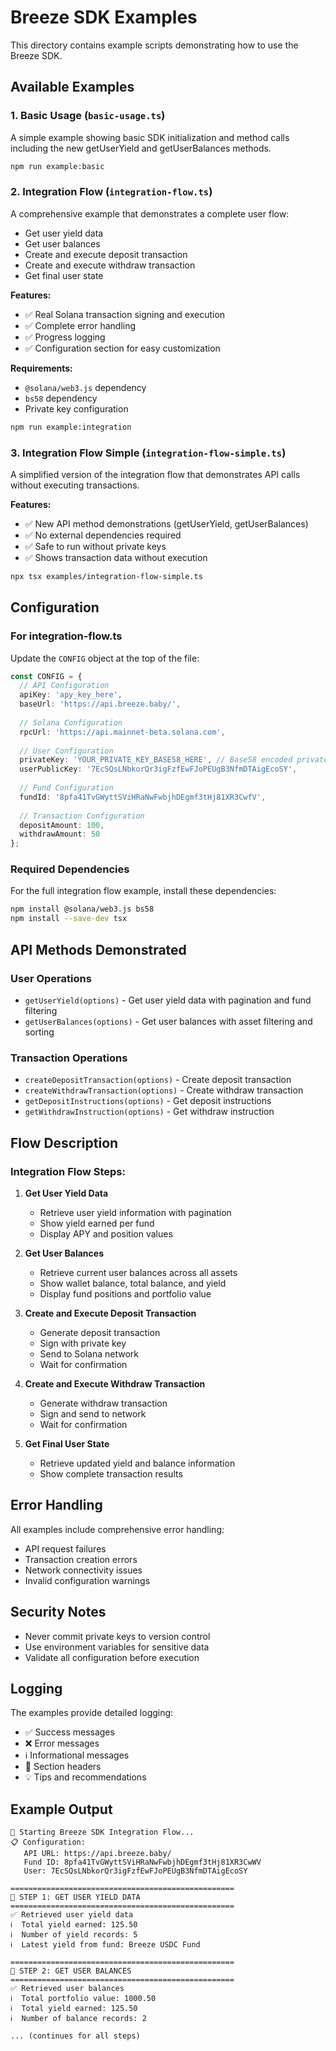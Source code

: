 # Breeze SDK Examples

This directory contains example scripts demonstrating how to use the Breeze SDK.

## Available Examples

### 1. Basic Usage (`basic-usage.ts`)
A simple example showing basic SDK initialization and method calls including the new getUserYield and getUserBalances methods.

```bash
npm run example:basic
```

### 2. Integration Flow (`integration-flow.ts`)
A comprehensive example that demonstrates a complete user flow:
- Get user yield data
- Get user balances
- Create and execute deposit transaction
- Create and execute withdraw transaction
- Get final user state

**Features:**
- ✅ Real Solana transaction signing and execution
- ✅ Complete error handling
- ✅ Progress logging
- ✅ Configuration section for easy customization

**Requirements:**
- `@solana/web3.js` dependency
- `bs58` dependency
- Private key configuration

```bash
npm run example:integration
```

### 3. Integration Flow Simple (`integration-flow-simple.ts`)
A simplified version of the integration flow that demonstrates API calls without executing transactions.

**Features:**
- ✅ New API method demonstrations (getUserYield, getUserBalances)
- ✅ No external dependencies required
- ✅ Safe to run without private keys
- ✅ Shows transaction data without execution

```bash
npx tsx examples/integration-flow-simple.ts
```

## Configuration

### For integration-flow.ts

Update the `CONFIG` object at the top of the file:

```typescript
const CONFIG = {
  // API Configuration
  apiKey: 'apy_key_here',
  baseUrl: 'https://api.breeze.baby/',
  
  // Solana Configuration  
  rpcUrl: 'https://api.mainnet-beta.solana.com',
  
  // User Configuration
  privateKey: 'YOUR_PRIVATE_KEY_BASE58_HERE', // Base58 encoded private key
  userPublicKey: '7EcSQsLNbkorQr3igFzfEwFJoPEUgB3NfmDTAigEcoSY',
  
  // Fund Configuration
  fundId: '8pfa41TvGWyttSViHRaNwFwbjhDEgmf3tHj81XR3CwfV',
  
  // Transaction Configuration
  depositAmount: 100,
  withdrawAmount: 50
};
```

### Required Dependencies

For the full integration flow example, install these dependencies:

```bash
npm install @solana/web3.js bs58
npm install --save-dev tsx
```

## API Methods Demonstrated

### User Operations
- `getUserYield(options)` - Get user yield data with pagination and fund filtering
- `getUserBalances(options)` - Get user balances with asset filtering and sorting

### Transaction Operations
- `createDepositTransaction(options)` - Create deposit transaction
- `createWithdrawTransaction(options)` - Create withdraw transaction
- `getDepositInstructions(options)` - Get deposit instructions
- `getWithdrawInstruction(options)` - Get withdraw instruction

## Flow Description

### Integration Flow Steps:

1. **Get User Yield Data**
   - Retrieve user yield information with pagination
   - Show yield earned per fund
   - Display APY and position values

2. **Get User Balances**
   - Retrieve current user balances across all assets
   - Show wallet balance, total balance, and yield
   - Display fund positions and portfolio value

3. **Create and Execute Deposit Transaction**
   - Generate deposit transaction
   - Sign with private key
   - Send to Solana network
   - Wait for confirmation

4. **Create and Execute Withdraw Transaction**
   - Generate withdraw transaction
   - Sign and send to network
   - Wait for confirmation

5. **Get Final User State**
   - Retrieve updated yield and balance information
   - Show complete transaction results

## Error Handling

All examples include comprehensive error handling:
- API request failures
- Transaction creation errors
- Network connectivity issues
- Invalid configuration warnings

## Security Notes

- Never commit private keys to version control
- Use environment variables for sensitive data
- Validate all configuration before execution

## Logging

The examples provide detailed logging:
- ✅ Success messages
- ❌ Error messages
- ℹ️ Informational messages
- 🔄 Section headers
- 💡 Tips and recommendations

## Example Output

```
🚀 Starting Breeze SDK Integration Flow...
📋 Configuration:
   API URL: https://api.breeze.baby/
   Fund ID: 8pfa41TvGWyttSViHRaNwFwbjhDEgmf3tHj81XR3CwWV
   User: 7EcSQsLNbkorQr3igFzfEwFJoPEUgB3NfmDTAigEcoSY

==================================================
🔄 STEP 1: GET USER YIELD DATA
==================================================
✅ Retrieved user yield data
ℹ️  Total yield earned: 125.50
ℹ️  Number of yield records: 5
ℹ️  Latest yield from fund: Breeze USDC Fund

==================================================
🔄 STEP 2: GET USER BALANCES
==================================================
✅ Retrieved user balances
ℹ️  Total portfolio value: 1000.50
ℹ️  Total yield earned: 125.50
ℹ️  Number of balance records: 2

... (continues for all steps)
```
